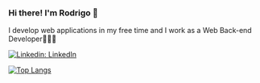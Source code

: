 ### Hi there! I'm Rodrigo 👋
I develop web applications in my free time and I work as a Web Back-end Developer👨🏻‍💻

[![Linkedin: LinkedIn](https://img.shields.io/badge/-judalabs-blue?style=flat-square&logo=Linkedin&logoColor=white&link=https://www.linkedin.com/in/rodrigo-jud%C3%A1-concei%C3%A7%C3%A3o/)](https://www.linkedin.com/in/rodrigo-jud%C3%A1-concei%C3%A7%C3%A3o/)

<!--
**judalabs/judalabs** is a ✨ _special_ ✨ repository because its `README.md` (this file) appears on your GitHub profile.

Here are some ideas to get you started:

- 🔭 I’m currently working on ...
- 🌱 I’m currently learning ...
- 👯 I’m looking to collaborate on ...
- 🤔 I’m looking for help with ...
- 💬 Ask me about ...
- 📫 How to reach me: ...
- 😄 Pronouns: ...
- ⚡ Fun fact: ...
-->
<!--[![Top lang stats](https://github-readme-stats.vercel.app/api?username=judalabs)](https://github.com/judalabs)-->
[![Top Langs](https://github-readme-stats-git-masterrstaa-rickstaa.vercel.app/api/top-langs/?username=judalabs&layout=compact)](https://github.com/judalabs/)

